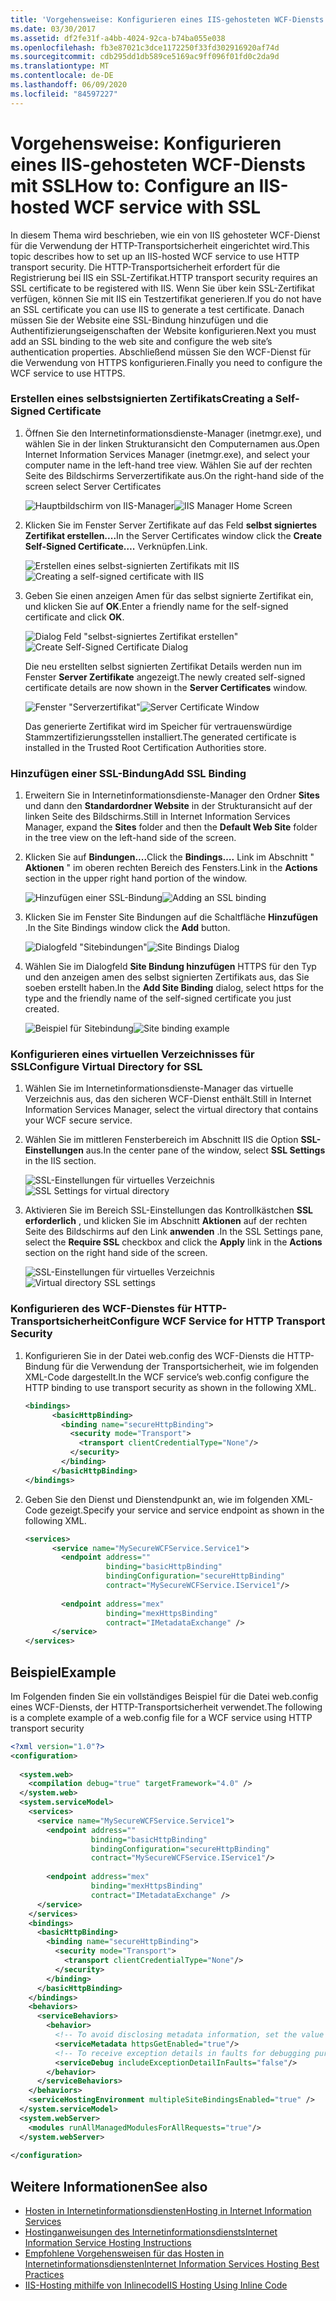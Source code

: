```yaml
---
title: 'Vorgehensweise: Konfigurieren eines IIS-gehosteten WCF-Diensts mit SSL'
ms.date: 03/30/2017
ms.assetid: df2fe31f-a4bb-4024-92ca-b74ba055e038
ms.openlocfilehash: fb3e87021c3dce1172250f33fd302916920af74d
ms.sourcegitcommit: cdb295dd1db589ce5169ac9ff096f01fd0c2da9d
ms.translationtype: MT
ms.contentlocale: de-DE
ms.lasthandoff: 06/09/2020
ms.locfileid: "84597227"
---
```

# <a name="how-to-configure-an-iis-hosted-wcf-service-with-ssl"></a><span data-ttu-id="ce9c8-102">Vorgehensweise: Konfigurieren eines IIS-gehosteten WCF-Diensts mit SSL</span><span class="sxs-lookup"><span data-stu-id="ce9c8-102">How to: Configure an IIS-hosted WCF service with SSL</span></span>
<span data-ttu-id="ce9c8-103">In diesem Thema wird beschrieben, wie ein von IIS gehosteter WCF-Dienst für die Verwendung der HTTP-Transportsicherheit eingerichtet wird.</span><span class="sxs-lookup"><span data-stu-id="ce9c8-103">This topic describes how to set up an IIS-hosted WCF service to use HTTP transport security.</span></span> <span data-ttu-id="ce9c8-104">Die HTTP-Transportsicherheit erfordert für die Registrierung bei IIS ein SSL-Zertifikat.</span><span class="sxs-lookup"><span data-stu-id="ce9c8-104">HTTP transport security requires an SSL certificate to be registered with IIS.</span></span> <span data-ttu-id="ce9c8-105">Wenn Sie über kein SSL-Zertifikat verfügen, können Sie mit IIS ein Testzertifikat generieren.</span><span class="sxs-lookup"><span data-stu-id="ce9c8-105">If you do not have an SSL certificate you can use IIS to generate a test certificate.</span></span> <span data-ttu-id="ce9c8-106">Danach müssen Sie der Website eine SSL-Bindung hinzufügen und die Authentifizierungseigenschaften der Website konfigurieren.</span><span class="sxs-lookup"><span data-stu-id="ce9c8-106">Next you must add an SSL binding to the web site and configure the web site’s authentication properties.</span></span> <span data-ttu-id="ce9c8-107">Abschließend müssen Sie den WCF-Dienst für die Verwendung von HTTPS konfigurieren.</span><span class="sxs-lookup"><span data-stu-id="ce9c8-107">Finally you need to configure the WCF service to use HTTPS.</span></span>  
  
### <a name="creating-a-self-signed-certificate"></a><span data-ttu-id="ce9c8-108">Erstellen eines selbstsignierten Zertifikats</span><span class="sxs-lookup"><span data-stu-id="ce9c8-108">Creating a Self-Signed Certificate</span></span>  
  
1. <span data-ttu-id="ce9c8-109">Öffnen Sie den Internetinformationsdienste-Manager (inetmgr.exe), und wählen Sie in der linken Strukturansicht den Computernamen aus.</span><span class="sxs-lookup"><span data-stu-id="ce9c8-109">Open Internet Information Services Manager (inetmgr.exe), and select your computer name in the left-hand tree view.</span></span> <span data-ttu-id="ce9c8-110">Wählen Sie auf der rechten Seite des Bildschirms Serverzertifikate aus.</span><span class="sxs-lookup"><span data-stu-id="ce9c8-110">On the right-hand side of the screen select Server Certificates</span></span>  
  
     <span data-ttu-id="ce9c8-111">![Hauptbildschirm von IIS-Manager](media/mg-inetmgrhome.jpg "mg_INetMgrHome")</span><span class="sxs-lookup"><span data-stu-id="ce9c8-111">![IIS Manager Home Screen](media/mg-inetmgrhome.jpg "mg_INetMgrHome")</span></span>  
  
2. <span data-ttu-id="ce9c8-112">Klicken Sie im Fenster Server Zertifikate auf das Feld **selbst signiertes Zertifikat erstellen....**</span><span class="sxs-lookup"><span data-stu-id="ce9c8-112">In the Server Certificates window click the **Create Self-Signed Certificate….**</span></span> <span data-ttu-id="ce9c8-113">Verknüpfen.</span><span class="sxs-lookup"><span data-stu-id="ce9c8-113">Link.</span></span>  
  
     <span data-ttu-id="ce9c8-114">![Erstellen eines selbst&#45;signierten Zertifikats mit IIS](media/mg-createselfsignedcert.jpg "mg_CreateSelfSignedCert")</span><span class="sxs-lookup"><span data-stu-id="ce9c8-114">![Creating a self&#45;signed certificate with IIS](media/mg-createselfsignedcert.jpg "mg_CreateSelfSignedCert")</span></span>  
  
3. <span data-ttu-id="ce9c8-115">Geben Sie einen anzeigen Amen für das selbst signierte Zertifikat ein, und klicken Sie auf **OK**.</span><span class="sxs-lookup"><span data-stu-id="ce9c8-115">Enter a friendly name for the self-signed certificate and click **OK**.</span></span>  
  
     <span data-ttu-id="ce9c8-116">![Dialog Feld "selbst&#45;signiertes Zertifikat erstellen"](media/mg-mycert.jpg "mg_MyCert")</span><span class="sxs-lookup"><span data-stu-id="ce9c8-116">![Create Self&#45;Signed Certificate Dialog](media/mg-mycert.jpg "mg_MyCert")</span></span>  
  
     <span data-ttu-id="ce9c8-117">Die neu erstellten selbst signierten Zertifikat Details werden nun im Fenster **Server Zertifikate** angezeigt.</span><span class="sxs-lookup"><span data-stu-id="ce9c8-117">The newly created self-signed certificate details are now shown in the **Server Certificates** window.</span></span>  
  
     <span data-ttu-id="ce9c8-118">![Fenster "Serverzertifikat"](media/mg-servercertificatewindow.jpg "mg_ServerCertificateWindow")</span><span class="sxs-lookup"><span data-stu-id="ce9c8-118">![Server Certificate Window](media/mg-servercertificatewindow.jpg "mg_ServerCertificateWindow")</span></span>  
  
     <span data-ttu-id="ce9c8-119">Das generierte Zertifikat wird im Speicher für vertrauenswürdige Stammzertifizierungsstellen installiert.</span><span class="sxs-lookup"><span data-stu-id="ce9c8-119">The generated certificate is installed in the Trusted Root Certification Authorities store.</span></span>  
  
### <a name="add-ssl-binding"></a><span data-ttu-id="ce9c8-120">Hinzufügen einer SSL-Bindung</span><span class="sxs-lookup"><span data-stu-id="ce9c8-120">Add SSL Binding</span></span>  
  
1. <span data-ttu-id="ce9c8-121">Erweitern Sie in Internetinformationsdienste-Manager den Ordner **Sites** und dann den **Standardordner Website** in der Strukturansicht auf der linken Seite des Bildschirms.</span><span class="sxs-lookup"><span data-stu-id="ce9c8-121">Still in Internet Information Services Manager, expand the **Sites** folder and then the **Default Web Site** folder in the tree view on the left-hand side of the screen.</span></span>  
  
2. <span data-ttu-id="ce9c8-122">Klicken Sie auf **Bindungen....**</span><span class="sxs-lookup"><span data-stu-id="ce9c8-122">Click the **Bindings….**</span></span> <span data-ttu-id="ce9c8-123">Link im Abschnitt " **Aktionen** " im oberen rechten Bereich des Fensters.</span><span class="sxs-lookup"><span data-stu-id="ce9c8-123">Link in the **Actions** section in the upper right hand portion of the window.</span></span>  
  
     <span data-ttu-id="ce9c8-124">![Hinzufügen einer SSL-Bindung](media/mg-addsslbinding.jpg "mg_AddSSLBinding")</span><span class="sxs-lookup"><span data-stu-id="ce9c8-124">![Adding an SSL binding](media/mg-addsslbinding.jpg "mg_AddSSLBinding")</span></span>  
  
3. <span data-ttu-id="ce9c8-125">Klicken Sie im Fenster Site Bindungen auf die Schaltfläche **Hinzufügen** .</span><span class="sxs-lookup"><span data-stu-id="ce9c8-125">In the Site Bindings window click the **Add** button.</span></span>  
  
     <span data-ttu-id="ce9c8-126">![Dialogfeld "Sitebindungen"](media/mg-sitebindingsdialog.jpg "mg_SiteBindingsDialog")</span><span class="sxs-lookup"><span data-stu-id="ce9c8-126">![Site Bindings Dialog](media/mg-sitebindingsdialog.jpg "mg_SiteBindingsDialog")</span></span>  
  
4. <span data-ttu-id="ce9c8-127">Wählen Sie im Dialogfeld **Site Bindung hinzufügen** HTTPS für den Typ und den anzeigen amen des selbst signierten Zertifikats aus, das Sie soeben erstellt haben.</span><span class="sxs-lookup"><span data-stu-id="ce9c8-127">In the **Add Site Binding** dialog, select https for the type and the friendly name of the self-signed certificate you just created.</span></span>  
  
     <span data-ttu-id="ce9c8-128">![Beispiel für Sitebindung](media/mg-mycertbinding.jpg "mg_MyCertBinding")</span><span class="sxs-lookup"><span data-stu-id="ce9c8-128">![Site binding example](media/mg-mycertbinding.jpg "mg_MyCertBinding")</span></span>  
  
### <a name="configure-virtual-directory-for-ssl"></a><span data-ttu-id="ce9c8-129">Konfigurieren eines virtuellen Verzeichnisses für SSL</span><span class="sxs-lookup"><span data-stu-id="ce9c8-129">Configure Virtual Directory for SSL</span></span>  
  
1. <span data-ttu-id="ce9c8-130">Wählen Sie im Internetinformationsdienste-Manager das virtuelle Verzeichnis aus, das den sicheren WCF-Dienst enthält.</span><span class="sxs-lookup"><span data-stu-id="ce9c8-130">Still in Internet Information Services Manager, select the virtual directory that contains your WCF secure service.</span></span>  
  
2. <span data-ttu-id="ce9c8-131">Wählen Sie im mittleren Fensterbereich im Abschnitt IIS die Option **SSL-Einstellungen** aus.</span><span class="sxs-lookup"><span data-stu-id="ce9c8-131">In the center pane of the window, select **SSL Settings** in the IIS section.</span></span>  
  
     <span data-ttu-id="ce9c8-132">![SSL-Einstellungen für virtuelles Verzeichnis](media/mg-sslsettingsforvdir.jpg "mg_SSLSettingsForVDir")</span><span class="sxs-lookup"><span data-stu-id="ce9c8-132">![SSL Settings for virtual directory](media/mg-sslsettingsforvdir.jpg "mg_SSLSettingsForVDir")</span></span>  
  
3. <span data-ttu-id="ce9c8-133">Aktivieren Sie im Bereich SSL-Einstellungen das Kontrollkästchen **SSL erforderlich** , und klicken Sie im Abschnitt **Aktionen** auf der rechten Seite des Bildschirms auf den Link **anwenden** .</span><span class="sxs-lookup"><span data-stu-id="ce9c8-133">In the SSL Settings pane, select the **Require SSL** checkbox and click the **Apply** link in the **Actions** section on the right hand side of the screen.</span></span>  
  
     <span data-ttu-id="ce9c8-134">![SSL-Einstellungen für virtuelles Verzeichnis](media/mg-vdirsslsettings.JPG "mg_VDirSSLSettings")</span><span class="sxs-lookup"><span data-stu-id="ce9c8-134">![Virtual directory SSL settings](media/mg-vdirsslsettings.JPG "mg_VDirSSLSettings")</span></span>  
  
### <a name="configure-wcf-service-for-http-transport-security"></a><span data-ttu-id="ce9c8-135">Konfigurieren des WCF-Dienstes für HTTP-Transportsicherheit</span><span class="sxs-lookup"><span data-stu-id="ce9c8-135">Configure WCF Service for HTTP Transport Security</span></span>  
  
1. <span data-ttu-id="ce9c8-136">Konfigurieren Sie in der Datei web.config des WCF-Diensts die HTTP-Bindung für die Verwendung der Transportsicherheit, wie im folgenden XML-Code dargestellt.</span><span class="sxs-lookup"><span data-stu-id="ce9c8-136">In the WCF service’s web.config configure the HTTP binding to use transport security as shown in the following XML.</span></span>  
  
    ```xml  
    <bindings>  
          <basicHttpBinding>  
            <binding name="secureHttpBinding">  
              <security mode="Transport">  
                <transport clientCredentialType="None"/>  
              </security>  
            </binding>  
          </basicHttpBinding>  
    </bindings>  
    ```  
  
2. <span data-ttu-id="ce9c8-137">Geben Sie den Dienst und Dienstendpunkt an, wie im folgenden XML-Code gezeigt.</span><span class="sxs-lookup"><span data-stu-id="ce9c8-137">Specify your service and service endpoint as shown in the following XML.</span></span>  
  
    ```xml  
    <services>  
          <service name="MySecureWCFService.Service1">  
            <endpoint address=""  
                      binding="basicHttpBinding"  
                      bindingConfiguration="secureHttpBinding"  
                      contract="MySecureWCFService.IService1"/>  
  
            <endpoint address="mex"  
                      binding="mexHttpsBinding"  
                      contract="IMetadataExchange" />  
          </service>  
    </services>  
    ```  
  
## <a name="example"></a><span data-ttu-id="ce9c8-138">Beispiel</span><span class="sxs-lookup"><span data-stu-id="ce9c8-138">Example</span></span>  
 <span data-ttu-id="ce9c8-139">Im Folgenden finden Sie ein vollständiges Beispiel für die Datei web.config eines WCF-Diensts, der HTTP-Transportsicherheit verwendet.</span><span class="sxs-lookup"><span data-stu-id="ce9c8-139">The following is a complete example of a web.config file for a WCF service using HTTP transport security</span></span>  
  
```xml  
<?xml version="1.0"?>  
<configuration>  
  
  <system.web>  
    <compilation debug="true" targetFramework="4.0" />  
  </system.web>  
  <system.serviceModel>  
    <services>  
      <service name="MySecureWCFService.Service1">  
        <endpoint address=""  
                  binding="basicHttpBinding"  
                  bindingConfiguration="secureHttpBinding"  
                  contract="MySecureWCFService.IService1"/>  
  
        <endpoint address="mex"  
                  binding="mexHttpsBinding"  
                  contract="IMetadataExchange" />  
      </service>  
    </services>  
    <bindings>  
      <basicHttpBinding>  
        <binding name="secureHttpBinding">  
          <security mode="Transport">  
            <transport clientCredentialType="None"/>  
          </security>  
        </binding>  
      </basicHttpBinding>  
    </bindings>  
    <behaviors>  
      <serviceBehaviors>  
        <behavior>  
          <!-- To avoid disclosing metadata information, set the value below to false and remove the metadata endpoint above before deployment -->  
          <serviceMetadata httpsGetEnabled="true"/>  
          <!-- To receive exception details in faults for debugging purposes, set the value below to true.  Set to false before deployment to avoid disclosing exception information -->  
          <serviceDebug includeExceptionDetailInFaults="false"/>  
        </behavior>  
      </serviceBehaviors>  
    </behaviors>  
    <serviceHostingEnvironment multipleSiteBindingsEnabled="true" />  
  </system.serviceModel>  
  <system.webServer>  
    <modules runAllManagedModulesForAllRequests="true"/>  
  </system.webServer>  
  
</configuration>  
```  
  
## <a name="see-also"></a><span data-ttu-id="ce9c8-140">Weitere Informationen</span><span class="sxs-lookup"><span data-stu-id="ce9c8-140">See also</span></span>

- [<span data-ttu-id="ce9c8-141">Hosten in Internetinformationsdiensten</span><span class="sxs-lookup"><span data-stu-id="ce9c8-141">Hosting in Internet Information Services</span></span>](hosting-in-internet-information-services.md)
- [<span data-ttu-id="ce9c8-142">Hostinganweisungen des Internetinformationsdiensts</span><span class="sxs-lookup"><span data-stu-id="ce9c8-142">Internet Information Service Hosting Instructions</span></span>](../samples/internet-information-service-hosting-instructions.md)
- [<span data-ttu-id="ce9c8-143">Empfohlene Vorgehensweisen für das Hosten in Internetinformationsdiensten</span><span class="sxs-lookup"><span data-stu-id="ce9c8-143">Internet Information Services Hosting Best Practices</span></span>](internet-information-services-hosting-best-practices.md)
- [<span data-ttu-id="ce9c8-144">IIS-Hosting mithilfe von Inlinecode</span><span class="sxs-lookup"><span data-stu-id="ce9c8-144">IIS Hosting Using Inline Code</span></span>](../samples/iis-hosting-using-inline-code.md)

